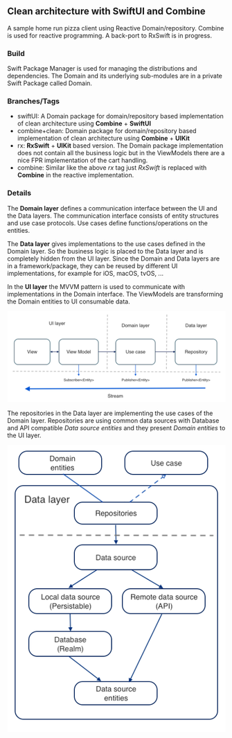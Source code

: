 ## Clean architecture with SwiftUI and Combine

A sample home run pizza client using Reactive Domain/repository. Combine is used for reactive programming. A back-port to RxSwift is in progress.   

### Build
Swift Package Manager is used for managing the distributions and dependencies. The Domain and its underlying  sub-modules are in a private Swift Package called Domain.

### Branches/Tags

- swiftUI: A Domain package for domain/repository based implementation of clean architecture using **Combine** + **SwiftUI**
- combine+clean: Domain package for domain/repository based implementation of clean architecture using **Combine** + **UIKit**
- rx: **RxSwift** + **UIKit** based version. The Domain package implementation does not contain all the business logic but in the ViewModels there are a nice FPR implementation of the cart handling.
- combine: Similar like the above *rx* tag just *RxSwift* is replaced with **Combine** in the reactive implementation.

### Details
The **Domain layer** defines a communication interface between the UI and the Data layers. The communication interface consists of entity structures and use case protocols. Use cases define functions/operations on the entities.

The **Data layer** gives implementations to the use cases defined in the Domain layer. So the business logic is placed to the Data layer and is completely hidden from the UI layer. Since the Domain and Data layers are in a framework/package, they can be reused by different UI implementations, for example for iOS, macOS, tvOS, ...

In the **UI layer** the MVVM pattern is used to communicate with implementations in the Domain interface. The ViewModels are transforming the Domain entities to UI consumable data.

![](Doc/stream.png)

The repositories in the Data layer are implementing the use cases of the Domain layer. Repositories are using common data sources with Database and API compatible *Data source entities* and they present *Domain entities* to the UI layer.

![](Doc/layers.png)
